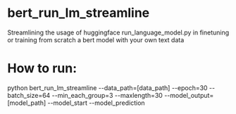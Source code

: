 # bert_run_lm_streamline
Streamlining the usage of huggingface run_language_model.py in finetuning or training from scratch a bert model with your own text data

# How to run:
python bert_run_lm_streamline --data_path=[data_path] --epoch=30 --batch_size=64 --min_each_group=3 --maxlength=30 --model_output=[model_path] --model_start
    --model_prediction
